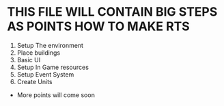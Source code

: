 # THIS FILE WILL CONTAIN BIG STEPS AS POINTS HOW TO MAKE RTS

1. Setup The environment
2. Place buildings
3. Basic UI
4. Setup In Game resources
5. Setup Event System
6. Create Units
- More points will come soon